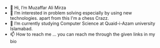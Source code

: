 - 👋 Hi, I’m Muzaffar Ali Mirza
- 👀 I’m interested in problem solving especially by using new technologies. apart from this I'm a chess Crazz.
- 🌱 I’m currently studying Computer Science at Quaid-i-Azam university Islamabad.
- 📫 How to reach me ...  you can reach me through the given links in my bio


<!---
Muzaffar6059/Muzaffar6059 is a ✨ special ✨ repository because its `README.md` (this file) appears on your GitHub profile.
You can click the Preview link to take a look at your changes.
--->
